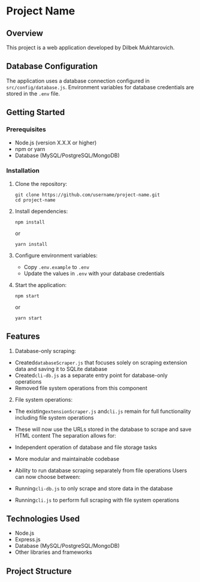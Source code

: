 # Project Name

## Overview
This project is a web application developed by Dilbek Mukhtarovich.

## Database Configuration
The application uses a database connection configured in `src/config/database.js`. Environment variables for database credentials are stored in the `.env` file.

## Getting Started

### Prerequisites
- Node.js (version X.X.X or higher)
- npm or yarn
- Database (MySQL/PostgreSQL/MongoDB)

### Installation
1. Clone the repository:
   ```
   git clone https://github.com/username/project-name.git
   cd project-name
   ```

2. Install dependencies:
   ```
   npm install
   ```
   or
   ```
   yarn install
   ```

3. Configure environment variables:
   - Copy `.env.example` to `.env`
   - Update the values in `.env` with your database credentials

4. Start the application:
   ```
   npm start
   ```
   or
   ```
   yarn start
   ```

## Features
1. Database-only scraping:
- Created`databaseScraper.js` that focuses solely on scraping extension data and saving it to SQLite database
- Created`cli-db.js` as a separate entry point for database-only operations
- Removed file system operations from this component
2. File system operations:
- The existing`extensionScraper.js` and`cli.js` remain for full functionality including file system operations
- These will now use the URLs stored in the database to scrape and save HTML content
The separation allows for:

- Independent operation of database and file storage tasks
- More modular and maintainable codebase
- Ability to run database scraping separately from file operations
Users can now choose between:

- Running`cli-db.js` to only scrape and store data in the database
- Running`cli.js` to perform full scraping with file system operations

## Technologies Used
- Node.js
- Express.js
- Database (MySQL/PostgreSQL/MongoDB)
- Other libraries and frameworks

## Project Structure 